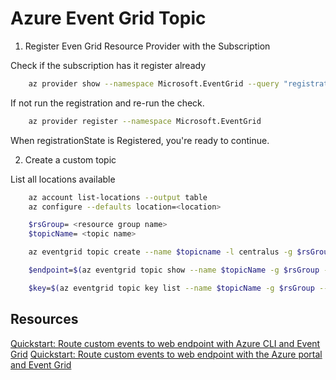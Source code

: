 # Azure Event Grid Topic


1. Register Even Grid Resource Provider with the Subscription

Check if the subscription has it register already

```bash
    az provider show --namespace Microsoft.EventGrid --query "registrationState"
```

If not run the registration and re-run the check.

```bash
    az provider register --namespace Microsoft.EventGrid
```

When registrationState is Registered, you're ready to continue.

2. Create a custom topic

List all locations available

```bash
    az account list-locations --output table
    az configure --defaults location=<location>
```

```bash
    $rsGroup= <resource group name>
    $topicName= <topic name>

    az eventgrid topic create --name $topicname -l centralus -g $rsGroup

    $endpoint=$(az eventgrid topic show --name $topicName -g $rsGroup --query "endpoint" --output tsv)

    $key=$(az eventgrid topic key list --name $topicName -g $rsGroup --query "key1" --output tsv)

```

## Resources

[Quickstart: Route custom events to web endpoint with Azure CLI and Event Grid](https://docs.microsoft.com/en-us/azure/event-grid/custom-event-quickstart)
[Quickstart: Route custom events to web endpoint with the Azure portal and Event Grid](https://docs.microsoft.com/en-us/azure/event-grid/custom-event-quickstart-portal)